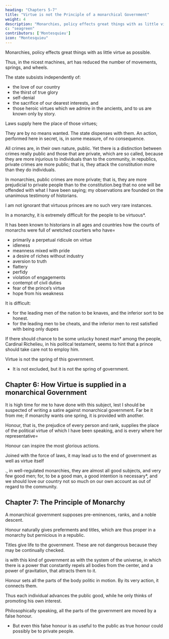 ```yaml
---
heading: "Chapters 5-7"
title: "Virtue is not the Principle of a monarchical Government"
weight: 4
description: "Monarchies, policy effects great things with as little virtue as possible."
c: "seagreen"
contributors: ['Montesquieu']
icon: "Montesquieu"
---
```




Monarchies, policy effects great things with as little virtue as possible. 

Thus, in the nicest machines, art has reduced the number of movements, springs, and wheels.

The state subsists independently of:
- the love of our country
- the thirst of true glory
- self-denial
- the sacrifice of our dearest interests, and
- those heroic virtues which we admire in the ancients, and to us are known only by story.

Laws supply here the place of those virtues; 

They are by no means wanted. The state dispenses with them. An action, performed here in secret, is, in some measure, of no consequence.

All crimes are, in their own nature, public. Yet there is a distinction between crimes really public and those that are private, which are so called, because they are more injurious to individuals than to the community, in republics, private crimes are more public; that is, they attack the constitution more than they do individuals.

In monarchies, public crimes are more private; that is, they are more prejudicial to private people than to the constitution.beg that no one will be offended with what I have been saying; my observations are founded on the unanimous testimony of historians. 

I am not ignorant that virtuous princes are no such very rare instances.

In a monarchy, it is extremely difficult for the people to be virtuous*.

It has been known to historians in all ages and countries how the courts of monarchs were full of wretched courtiers who have= 
- primarily a perpetual ridicule on virtue
- idleness
- meanness mixed with pride
- a desire of riches without industry
- aversion to truth
- flattery
- perfidy
- violation of engagements
- contempt of civil duties
- fear of the prince’s virtue
- hope from his weakness


It is difficult:
- for the leading men of the nation to be knaves, and the inferior sort to be honest.
- for the leading men to be cheats, and the inferior men to rest satisfied with being only dupes

If there should chance to be some unlucky honest man† among the people, Cardinal Richelieu, in his political testament, seems to hint that a prince should take care not to employ him. 

Virtue is not the spring of this government. 
- It is not excluded, but it is not the spring of government.



## Chapter 6: How Virtue is supplied in a monarchical Government

It is high time for me to have done with this subject, lest I should be suspected of writing a satire against monarchical government. Far be it from me; if monarchy wants one spring, it is provided with another. 

Honour, that is, the prejudice of every person and rank, supplies the place of the political virtue of which I have been speaking, and is every where her representative=  

Honour can inspire the most glorious actions.

Joined with the force of laws, it may lead us to the end of government as well as virtue itself

., in well-regulated monarchies, they are almost all good subjects, and very few good men; for, to be a good man, a good intention is necessary*, and we should love our country not so much on our own account as out of regard to the community.



## Chapter 7: The Principle of Monarchy

A monarchical government supposes pre-eminences, ranks, and a noble descent. 

Honour naturally gives preferments and titles, which are thus proper in a monarchy but pernicious in a republic. 

Titles give life to the government. These are not dangerous because they may be continually checked.

is with this kind of government as with the system of the universe, in which there is a power that constantly repels all bodies from the center, and a power of gravitation, that attracts them to it. 

Honour sets all the parts of the body politic in motion. By its very action, it connects them. 

Thus each individual advances the public good, while he only thinks of promoting his own interest.

Philosophically speaking, all the parts of the government are moved by a false honour. 
- But even this false honour is as useful to the public as true honour could possibly be to private people.

<!-- it not a very great point, to oblige men to perform the most difficult actions, such as require an extraordinary exertion of fortitude and resolution, without any other recompence than that of glory and applause? -->
